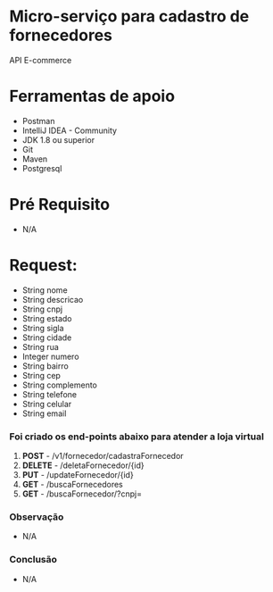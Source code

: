 <h1> Micro-serviço para cadastro de fornecedores </h1>
API E-commerce

<h1>Ferramentas de apoio</h1>
<ul>
  <li>Postman</li>
  <li>IntelliJ IDEA - Community</li>
  <li>JDK 1.8 ou superior</li>
  <li>Git</li>
  <li>Maven</li>
  <li>Postgresql</li>
</ul>

<h1>Pré Requisito</h1>
<ul>
  <li>N/A</li> 
</ul>

<h1>Request:</h1>
<ul>
<li>String nome</li>
<li>String descricao</li>
<li>String cnpj</li>
<li>String estado</li>
<li>String sigla</li>
<li>String cidade</li>
<li>String rua</li>
<li>Integer numero</li>
<li>String bairro</li>
<li>String cep</li>
<li>String complemento</li>
<li>String telefone</li>
<li>String celular</li>
<li>String email</li>
</ul>

<h3>Foi criado os end-points abaixo para atender a loja virtual</h3>
<ol>
  <li><b>POST</b> - /v1/fornecedor/cadastraFornecedor</li>
    <li><b>DELETE</b> - /deletaFornecedor/{id}</li>
    <li><b>PUT</b> - /updateFornecedor/{id}</li>
    <li><b>GET</b> - /buscaFornecedores</li>
    <li><b>GET</b> - /buscaFornecedor/?cnpj=</li>

</ol>

<h3>Observação</h3>
<ul>
  <li>N/A</li>
</ul>  

<h3>Conclusão</h3>
<ul>
  <li>N/A</li>
</ul> 

